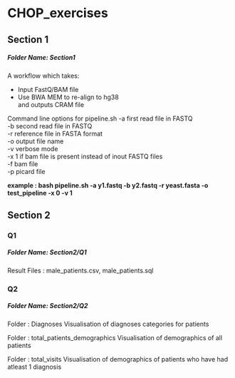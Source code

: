 # CHOP_exercises  
  
## Section 1  
##### Folder Name: Section1

A workflow which takes:
  - Input FastQ/BAM file
  - Use BWA MEM to re-align to hg38  
and outputs CRAM file

Command line options for pipeline.sh
-a first read file in FASTQ  
-b second read file in FASTQ  
-r reference file in FASTA format  
-o output file name  
-v verbose mode  
-x 1 if bam file is present instead of inout FASTQ files  
-f bam file  
-p picard file  
  
**example : bash pipeline.sh -a y1.fastq -b y2.fastq -r yeast.fasta -o test_pipeline -x 0 -v 1**  

## Section 2

### Q1  
##### Folder Name: Section2/Q1   
Result Files : male_patients.csv, male_patients.sql  

### Q2
##### Folder Name: Section2/Q2

Folder : Diagnoses
Visualisation of diagnoses categories for patients

Folder : total_patients_demographics
Visualisation of demographics of all patients

Folder : total_visits
Visualisation of demographics of patients who have had atleast 1 diagnosis


